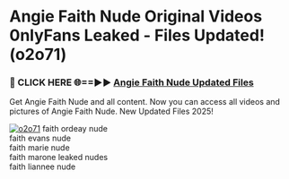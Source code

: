 # Angie Faith Nude Original Videos 0nlyFans Leaked - Files Updated! (o2o71)

<h3>🔴 CLICK HERE 🌐==►► <a href="https://tinyurl.com/52m3yx9h" rel="nofollow">Angie Faith Nude Updated Files</a></h3>

Get Angie Faith Nude and all content. Now you can access all videos and pictures of Angie Faith Nude. New Updated Files 2025!

[![o2o71](https://i.imgur.com/TnHtlc8.gif)](https://tinyurl.com/52m3yx9h)
faith ordeay nude<br>
faith evans nude<br>
faith marie nude<br>
faith marone leaked nudes<br>
faith liannee nude